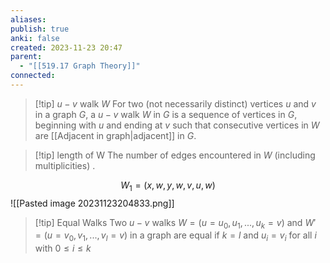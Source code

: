 ```yaml
---
aliases: 
publish: true
anki: false
created: 2023-11-23 20:47
parent:
  - "[[519.17 Graph Theory]]"
connected:
---
```


> [!tip] ${} u − v {}$ walk $W {}$ 
For two (not necessarily distinct) vertices ${} u {}$ and $v {}$ in a graph $G$, a ${} u − v {}$ walk $W {}$ in $G {}$ is a sequence of vertices in $G {}$, beginning with $u {}$ and ending at $v {}$ such that consecutive vertices in $W {}$ are [[Adjacent in graph|adjacent]] in $G {}$.

> [!tip] length of W
The number of edges encountered in $W$ (including multiplicities)  .

$$W_1 = (x,w,y,w,v,u,w)$$
![[Pasted image 20231123204833.png]]
> [!tip] Equal Walks
Two ${} u−v$ walks ${} W =(u=u_0,u_1,...,u_k =v) {}$ and ${} W′ =(u=v_0,v_1,...,v_l = v) {}$  in a graph are equal if $k=l$ and ${} u_i =v_i$ for all ${} i$ with ${} 0≤i≤k$











